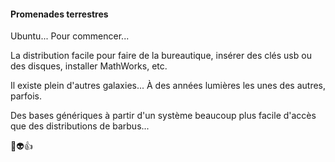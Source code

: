 #### Promenades terrestres

Ubuntu... Pour commencer... 

La distribution facile pour faire de la bureautique, insérer des clés usb ou des disques,
installer MathWorks, etc.

Il existe plein d'autres galaxies... À des années lumières les unes des autres,
parfois.

Des bases génériques à partir d'un système beaucoup plus facile
d'accès que des distributions de barbus... 

:metal::alien::+1:
